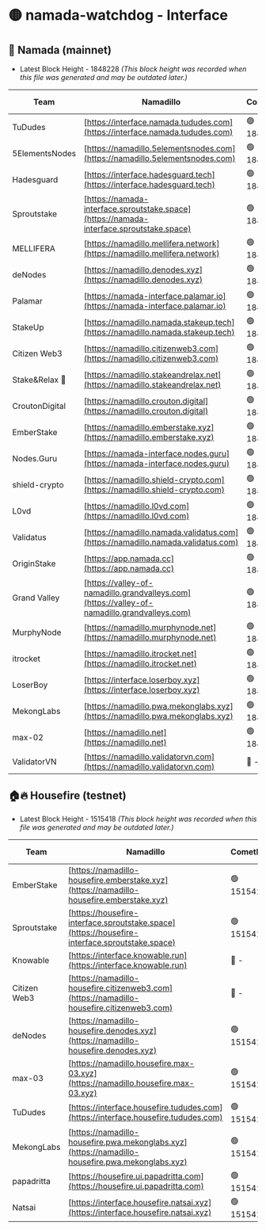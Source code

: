 # 🟡 namada-watchdog - Interface

## 🚀 Namada (mainnet)
- Latest Block Height - 1848228 *(This block height was recorded when this file was generated and may be outdated later.)*

| Team | Namadillo | CometBFT | Indexer | MASP Indexer |
|-|-|-|-|-|
| TuDudes | [https://interface.namada.tududes.com](https://interface.namada.tududes.com) | 🟢 1848210 | 🟢 1848210 | 🟢 1848209 |
| 5ElementsNodes | [https://namadillo.5elementsnodes.com](https://namadillo.5elementsnodes.com) | 🟢 1848210 | 🟢 1848210 | 🟢 1848209 |
| Hadesguard | [https://interface.hadesguard.tech](https://interface.hadesguard.tech) | 🟢 1848210 | 🟢 1848210 | 🟢 1848210 |
| Sproutstake | [https://namada-interface.sproutstake.space](https://namada-interface.sproutstake.space) | 🟢 1848211 | 🟢 1848211 | 🟢 1848211 |
| MELLIFERA | [https://namadillo.mellifera.network](https://namadillo.mellifera.network) | 🟢 1848212 | 🟢 1848212 | 🟢 1848212 |
| deNodes | [https://namadillo.denodes.xyz](https://namadillo.denodes.xyz) | 🟢 1848212 | 🟢 1848212 | 🟢 1848212 |
| Palamar | [https://namada-interface.palamar.io](https://namada-interface.palamar.io) | 🟢 1848213 | 🟢 1848213 | 🟢 1848213 |
| StakeUp | [https://namadillo.namada.stakeup.tech](https://namadillo.namada.stakeup.tech) | 🟢 1848213 | 🟢 1848213 | 🟢 1848213 |
| Citizen Web3 | [https://namadillo.citizenweb3.com](https://namadillo.citizenweb3.com) | 🟢 1848214 | 🔴 - | 🔴 - |
| Stake&Relax 🦥 | [https://namadillo.stakeandrelax.net](https://namadillo.stakeandrelax.net) | 🟢 1848218 | 🟢 1848218 | 🟢 1848218 |
| CroutonDigital | [https://namadillo.crouton.digital](https://namadillo.crouton.digital) | 🟢 1848219 | 🔴 1338918 | 🟢 1848219 |
| EmberStake | [https://namadillo.emberstake.xyz](https://namadillo.emberstake.xyz) | 🟢 1848219 | 🟢 1848219 | 🟢 1848219 |
| Nodes.Guru | [https://namada-interface.nodes.guru](https://namada-interface.nodes.guru) | 🟢 1848220 | 🟢 1848220 | 🟢 1848220 |
| shield-crypto | [https://namadillo.shield-crypto.com](https://namadillo.shield-crypto.com) | 🟢 1848220 | 🟢 1848220 | 🟢 1848220 |
| L0vd | [https://namadillo.l0vd.com](https://namadillo.l0vd.com) | 🟢 1848221 | 🟢 1848220 | 🟢 1848221 |
| Validatus | [https://namadillo.namada.validatus.com](https://namadillo.namada.validatus.com) | 🟢 1848221 | 🔴 - | 🔴 - |
| OriginStake | [https://app.namada.cc](https://app.namada.cc) | 🟢 1848226 | 🟢 1848226 | 🟢 1848226 |
| Grand Valley | [https://valley-of-namadillo.grandvalleys.com](https://valley-of-namadillo.grandvalleys.com) | 🟢 1848226 | 🟢 1848226 | 🟢 1848226 |
| MurphyNode | [https://namadillo.murphynode.net](https://namadillo.murphynode.net) | 🟢 1848226 | 🟢 1848226 | 🔴 - |
| itrocket | [https://namadillo.itrocket.net](https://namadillo.itrocket.net) | 🟢 1848227 | 🟢 1848227 | 🟢 1848227 |
| LoserBoy | [https://interface.loserboy.xyz](https://interface.loserboy.xyz) | 🟢 1848227 | 🟢 1848227 | 🔴 - |
| MekongLabs | [https://namadillo.pwa.mekonglabs.xyz](https://namadillo.pwa.mekonglabs.xyz) | 🟢 1848228 | 🟢 1848227 | 🟢 1848227 |
| max-02 | [https://namadillo.net](https://namadillo.net) | 🟢 1848228 | 🟢 1848228 | 🟢 1848228 |
| ValidatorVN | [https://namadillo.validatorvn.com](https://namadillo.validatorvn.com) | 🔴 - | 🔴 - | 🔴 - |

## 🏠🔥 Housefire (testnet)
- Latest Block Height - 1515418 *(This block height was recorded when this file was generated and may be outdated later.)*

| Team | Namadillo | CometBFT | Indexer | MASP Indexer |
|-|-|-|-|-|
| EmberStake | [https://namadillo-housefire.emberstake.xyz](https://namadillo-housefire.emberstake.xyz) | 🟢 1515412 | 🟢 1515412 | 🟢 1515412 |
| Sproutstake | [https://housefire-interface.sproutstake.space](https://housefire-interface.sproutstake.space) | 🟢 1515412 | 🟢 1515412 | 🟢 1515413 |
| Knowable | [https://interface.knowable.run](https://interface.knowable.run) | 🔴 - | 🔴 - | 🔴 - |
| Citizen Web3 | [https://namadillo-housefire.citizenweb3.com](https://namadillo-housefire.citizenweb3.com) | 🔴 - | 🔴 - | 🔴 - |
| deNodes | [https://namadillo-housefire.denodes.xyz](https://namadillo-housefire.denodes.xyz) | 🟢 1515416 | 🟢 1515416 | 🟢 1515416 |
| max-03 | [https://namadillo.housefire.max-03.xyz](https://namadillo.housefire.max-03.xyz) | 🟢 1515417 | 🔴 1513168 | 🟢 1515417 |
| TuDudes | [https://interface.housefire.tududes.com](https://interface.housefire.tududes.com) | 🟢 1515417 | 🟢 1515417 | 🟢 1515417 |
| MekongLabs | [https://namadillo-housefire.pwa.mekonglabs.xyz](https://namadillo-housefire.pwa.mekonglabs.xyz) | 🟢 1515417 | 🟢 1515417 | 🟢 1515417 |
| papadritta | [https://housefire.ui.papadritta.com](https://housefire.ui.papadritta.com) | 🟢 1515418 | 🟢 1515417 | 🟢 1515418 |
| Natsai | [https://interface.housefire.natsai.xyz](https://interface.housefire.natsai.xyz) | 🟢 1515418 | 🟢 1515418 | 🟢 1515418 |

